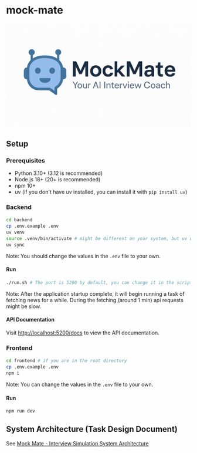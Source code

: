 # mock-mate

![mock-mate icon](./mock-mate-icon.png)

## Setup

### Prerequisites

- Python 3.10+ (3.12 is recommended)
- Node.js 18+ (20+ is recommended)
- npm 10+
- uv (if you don't have uv installed, you can install it with `pip install uv`)

### Backend

```bash
cd backend
cp .env.example .env
uv venv
source .venv/bin/activate # might be different on your system, but uv will tell you the correct command
uv sync
```

Note: You should change the values in the `.env` file to your own.

#### Run

```bash
./run.sh # The port is 5200 by default, you can change it in the script
```
Note: After the application startup complete, it will begin running a task of fetching news for a while.
During the fetching (around 1 min) api requests might be slow.

#### API Documentation

Visit [http://localhost:5200/docs](http://localhost:5200/docs) to view the API documentation.

### Frontend

```bash
cd frontend # if you are in the root directory
cp .env.example .env
npm i
```

Note: You can change the values in the `.env` file to your own.

#### Run

```bash
npm run dev
```

## System Architecture (Task Design Document)

See [Mock Mate - Interview Simulation System Architecture](https://github.com/CUinspace233/mock-mate/wiki/Mock-Mate-%E2%80%90-Interview-Simulation-System-Architecture)
